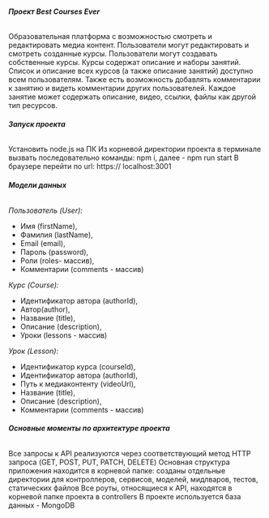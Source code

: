 ###### **Проект Best Courses Ever**
Образовательная платформа с возможностью смотреть и редактировать медиа контент.
Пользователи могут редактировать и смотреть созданные курсы.
Пользователи могут создавать собственные курсы.
Курсы содержат описание и наборы занятий.
Список и описание всех курсов (а также описание занятий) доступно всем пользователям.
Также есть возможность добавлять комментарии к занятию и видеть комментарии других пользователей.
Каждое занятие может содержать описание, видео, ссылки, файлы как другой тип ресурсов.

###### **Запуск проекта**
Установить node.js на ПК
Из корневой директории проекта в терминале вызвать последовательно команды: npm i, далее - npm run start
В браузере перейти по url: https:// localhost:3001

###### **Модели данных**
_Пользователь (User):_
   - Имя (firstName),
   - Фамилия (lastName), 
   - Email (email),
   - Пароль (password),
   - Роли (roles- массив),
   - Комментарии (comments - массив)

_Курс (Course):_
   - Идентификатор автора (authorId),
   - Автор(author), 
   - Название (title),
   - Описание (description),
   - Уроки (lessons - массив)

_Урок (Lesson):_
   - Идентификатор курса (courseId),
   - Идентификатор автора (authorId),
   - Путь к медиаконтенту (videoUrl), 
   - Название (title),
   - Описание (description),
   - Комментарии (comments - массив)

######  **Основные моменты по архитектуре проекта**
Все запросы к API реализуются через соответствующий метод HTTP запроса (GET, POST, PUT, PATCH, DELETE)
Основная структура приложения находится в корневой папке:
 созданы отдельные директории для контроллеров, сервисов, моделей, мидлваров, тестов, статических файлов
Все роуты, относящиеся к API, находятся в корневой папке проекта в controllers
В проекте используется база данных - MongoDB
